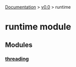 [Documentation](/docs/documentation.md) >
 [v0.0](/docs/0.0/version.md) >
  runtime

# runtime module

## Modules

### [threading](threading/module.md)
